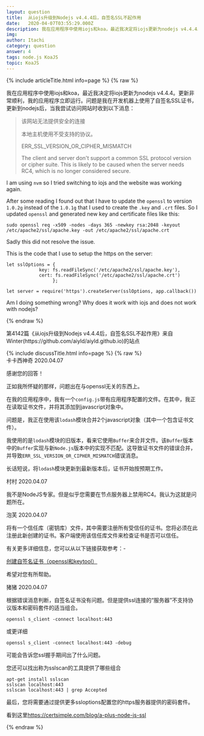 ```yaml
---
layout: question
title:  从iojs升级到Nodejs v4.4.4后，自签名SSL不起作用
date:   2020-04-07T03:55:29.000Z
description: 我在应用程序中使用iojs和koa，最近我决定将iojs更新为nodejs v4.4.4。更新非常顺利，我的应用程序立即运行。问题是我在开发机器上使用了自...
img: 
author: Itachi
category: question
answer: 4
tags: node.js KoaJS
topic: KoaJS
---
```

<div class="article-root">
  <div class="article">
    {% include articleTitle.html info=page %}
    {% raw %}
    <div class="article-content"><p><font style="vertical-align: inherit;"><font style="vertical-align: inherit;">我在应用程序中使用iojs和koa，最近我决定将iojs更新为nodejs v4.4.4。</font><font style="vertical-align: inherit;">更新非常顺利，我的应用程序立即运行。</font><font style="vertical-align: inherit;">问题是我在开发机器上使用了自签名SSL证书，更新到nodejs后，当我尝试访问网站时收到以下消息：</font></font></p>

<blockquote>
  <p><font style="vertical-align: inherit;"><font style="vertical-align: inherit;">该网站无法提供安全的连接 </font></font></p>
  
  <p><font style="vertical-align: inherit;"><font style="vertical-align: inherit;">本地主机使用不受支持的协议。 </font></font></p>
  
  <p><font style="vertical-align: inherit;"><font style="vertical-align: inherit;">ERR_SSL_VERSION_OR_CIPHER_MISMATCH </font></font></p>
  
  <p>The client and server don't support a common SSL protocol version or
  cipher suite. This is likely to be caused when the server needs RC4,
  which is no longer considered secure.</p>
</blockquote>

<p>I am using <code>nvm</code> so I tried switching to iojs and the website was working again.</p>

<p>After some reading I found out that I have to update the <code>openssl</code> to version <code>1.0.2g</code> instead of the <code>1.0.1g</code> that I used to create the <code>.key</code> and <code>.crt</code> files. So I updated <code>openssl</code> and generated new key and certificate files like this:</p>

<p><code>sudo openssl req -x509 -nodes -days 365 -newkey rsa:2048 -keyout /etc/apache2/ssl/apache.key -out /etc/apache2/ssl/apache.crt</code></p>

<p>Sadly this did not resolve the issue.</p>

<p>This is the code that I use to setup the https on the server:</p>

<pre><code>let sslOptions = {<font></font>
            key: fs.readFileSync('/etc/apache2/ssl/apache.key'),<font></font>
            cert: fs.readFileSync('/etc/apache2/ssl/apache.crt')<font></font>
                 };<font></font>
<font></font>
let server = require('https').createServer(sslOptions, app.callback())<font></font>
</code></pre>

<p>Am I doing something wrong? Why does it work with iojs and does not work with nodejs?</p></div>
    {% endraw %}
  </div>
  <p class="winter_mark">第4142篇《从iojs升级到Nodejs v4.4.4后，自签名SSL不起作用》来自Winter(https://github.com/aiyld/aiyld.github.io)的站点</p>
  <div class="discuss-wrapper">
    {% include discussTitle.html info=page %}
    {% raw %}
    <div class="discuss-list">
    <div class="discuss-item">
        <div class="discuss-parent">
          <div class="discuss-meta">
            <span class="discuss-user">卡卡西神奇</span>
            <span class="discuss-time">2020.04.07</span>
          </div>
          <div class="discuss-comment"><p><font style="vertical-align: inherit;"><font style="vertical-align: inherit;">感谢您的回答！</font></font></p>

<p><font style="vertical-align: inherit;"><font style="vertical-align: inherit;">正如我所怀疑的那样，问题出在与openssl无关的东西上。</font></font></p>

<p><font style="vertical-align: inherit;"><font style="vertical-align: inherit;">在我的应用程序中，我有一个</font></font><code>config.js</code><font style="vertical-align: inherit;"><font style="vertical-align: inherit;">带有应用程序配置</font><font style="vertical-align: inherit;">的</font><font style="vertical-align: inherit;">文件。</font><font style="vertical-align: inherit;">在其中，我正在读取证书文件，并将其添加到javascript对象中。</font></font></p>

<p><font style="vertical-align: inherit;"><font style="vertical-align: inherit;">问题是，我正在使用该</font></font><code>lodash</code><font style="vertical-align: inherit;"><font style="vertical-align: inherit;">模块合并2个javascript对象（其中一个包含证书文件）。</font></font></p>

<p><font style="vertical-align: inherit;"><font style="vertical-align: inherit;">我使用的是</font></font><code>lodash</code><font style="vertical-align: inherit;"><font style="vertical-align: inherit;">模块</font><font style="vertical-align: inherit;">的旧版本，</font><font style="vertical-align: inherit;">看来它使用</font></font><code>Buffer</code><font style="vertical-align: inherit;"><font style="vertical-align: inherit;">来合并文件。</font><font style="vertical-align: inherit;">该</font></font><code>Buffer</code><font style="vertical-align: inherit;"><font style="vertical-align: inherit;">版本中的</font></font><code>Buffer</code><font style="vertical-align: inherit;"><font style="vertical-align: inherit;">实现与新</font></font><code>Node.js</code><font style="vertical-align: inherit;"><font style="vertical-align: inherit;">版本</font><font style="vertical-align: inherit;">中的</font><font style="vertical-align: inherit;">实现</font><font style="vertical-align: inherit;">不匹配</font><font style="vertical-align: inherit;">。</font><font style="vertical-align: inherit;">这导致证书文件的错误合并，并导致</font></font><code>ERR_SSL_VERSION_OR_CIPHER_MISMATCH</code><font style="vertical-align: inherit;"><font style="vertical-align: inherit;">错误消息。</font></font></p>

<p><font style="vertical-align: inherit;"><font style="vertical-align: inherit;">长话短说，将</font></font><code>lodash</code><font style="vertical-align: inherit;"><font style="vertical-align: inherit;">模块</font><font style="vertical-align: inherit;">更新</font><font style="vertical-align: inherit;">到最新版本后，证书开始按预期工作。</font></font></p></div>
        </div></div><div class="discuss-item">
        <div class="discuss-parent">
          <div class="discuss-meta">
            <span class="discuss-user">村村</span>
            <span class="discuss-time">2020.04.07</span>
          </div>
          <div class="discuss-comment"><p><font style="vertical-align: inherit;"><font style="vertical-align: inherit;">我不是NodeJS专家。</font><font style="vertical-align: inherit;">但是似乎您需要在节点服务器上禁用RC4。</font><font style="vertical-align: inherit;">我认为这就是问题所在。</font></font></p></div>
        </div></div><div class="discuss-item">
        <div class="discuss-parent">
          <div class="discuss-meta">
            <span class="discuss-user">泡芙</span>
            <span class="discuss-time">2020.04.07</span>
          </div>
          <div class="discuss-comment"><p><font style="vertical-align: inherit;"><font style="vertical-align: inherit;">将有一个信任库（密钥库）文件，其中需要注册所有受信任的证书。</font><font style="vertical-align: inherit;">您将必须在此注册此新创建的证书。</font><font style="vertical-align: inherit;">客户端使用该信任库文件来检查证书是否可以信任。</font></font></p>

<p><font style="vertical-align: inherit;"><font style="vertical-align: inherit;">有关更多详细信息，您可以从以下链接获取参考：-</font></font></p>

<p><a href="http://blogs.techcushions.com/2016/12/creating-self-signed-certificates.html" rel="nofollow noreferrer"><font style="vertical-align: inherit;"><font style="vertical-align: inherit;">创建自签名证书（openssl和keytool）</font></font></a></p>

<p><font style="vertical-align: inherit;"><font style="vertical-align: inherit;">希望对您有所帮助。</font></font></p></div>
        </div></div><div class="discuss-item">
        <div class="discuss-parent">
          <div class="discuss-meta">
            <span class="discuss-user">猪猪</span>
            <span class="discuss-time">2020.04.07</span>
          </div>
          <div class="discuss-comment"><p><font style="vertical-align: inherit;"><font style="vertical-align: inherit;">根据错误消息判断，自签名证书没有问题。</font><font style="vertical-align: inherit;">但是提供ssl连接的“服务器”不支持协议版本和密码套件的适当组合。</font></font></p>

<pre><code>openssl s_client -connect localhost:443
</code></pre>

<p><font style="vertical-align: inherit;"><font style="vertical-align: inherit;">或更详细 </font></font></p>

<pre><code>openssl s_client -connect localhost:443 -debug
</code></pre>

<p><font style="vertical-align: inherit;"><font style="vertical-align: inherit;">可能会告诉您ssl握手期间出了什么问题。</font></font></p>

<p><font style="vertical-align: inherit;"><font style="vertical-align: inherit;">您还可以找出称为sslscan的工具提供了哪些组合</font></font></p>

<pre><code>apt-get install sslscan<font></font>
sslscan localhost:443<font></font>
sslscan localhost:443 | grep Accepted<font></font>
</code></pre>

<p><font style="vertical-align: inherit;"><font style="vertical-align: inherit;">最后，您将需要通过提供更多ssloptions配置您的https服务器提供的密码套件。</font></font></p>

<p><font style="vertical-align: inherit;"><font style="vertical-align: inherit;">看到这里</font></font><a href="https://certsimple.com/blog/a-plus-node-js-ssl" rel="nofollow"><font style="vertical-align: inherit;"><font style="vertical-align: inherit;">https://certsimple.com/blog/a-plus-node-js-ssl</font></font></a></p></div>
        </div></div>
    </div>
    {% endraw %}
  </div>
<div>
